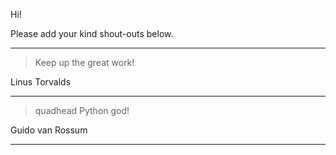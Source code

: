Hi!  

Please add your kind shout-outs below.  
***

> Keep up the great work!  

Linus Torvalds  
  
***

> quadhead Python god!  

Guido van Rossum  
  
***

